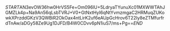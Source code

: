 $START$AN3evOW36hw0HrVS5Fe+Om096lU+5LdryaTYunuXc01MXWWTAhJGMZLk4p+Na9An56qLsbTVRJ+V0+GtNxtHyI6qNtYvmzmgaC2HRMuqZUKowkXPrzddGKzV3QWBiR2OkOax4ntLirK2uf6eAUpGcHrov6T22Iy8eZTMfurfrdTnAw/aDGy58Ze9Ug1DJFD/B4W0CDvv6pN1iuS7/ms+Pg==$END$